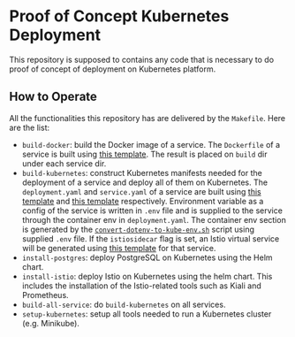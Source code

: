 # Proof of Concept Kubernetes Deployment
This repository is supposed to contains any code that is necessary to do proof of concept of deployment on Kubernetes platform.

## How to Operate
All the functionalities this repository has are delivered by the `Makefile`.
Here are the list:
- `build-docker`: build the Docker image of a service.
    The `Dockerfile` of a service is built using [this template](service/Dockerfile).
    The result is placed on `build` dir under each service dir.
- `build-kubernetes`: construct Kubernetes manifests needed for the deployment of a service and deploy all of them on Kubernetes.
    The `deployment.yaml` and `service.yaml` of a service are built using [this template](k8s/deployment.yaml) and [this template](k8s/service.yaml) respectively.
    Environment variable as a config of the service is written in `.env` file and is supplied to the service through the container env in `deployment.yaml`.
    The container env section is generated by the [`convert-dotenv-to-kube-env.sh`](script/convert-dotenv-to-kube-env.sh) script using supplied `.env` file.
    If the `istiosidecar` flag is set, an Istio virtual service will be generated using [this template](k8s/istio.yaml) for that service.
- `install-postgres`: deploy PostgreSQL on Kubernetes using the Helm chart.
- `install-istio`: deploy Istio on Kubernetes using the helm chart.
    This includes the installation of the Istio-related tools such as Kiali and Prometheus.
- `build-all-service`: do `build-kubernetes` on all services.
- `setup-kubernetes`: setup all tools needed to run a Kubernetes cluster (e.g. Minikube).
